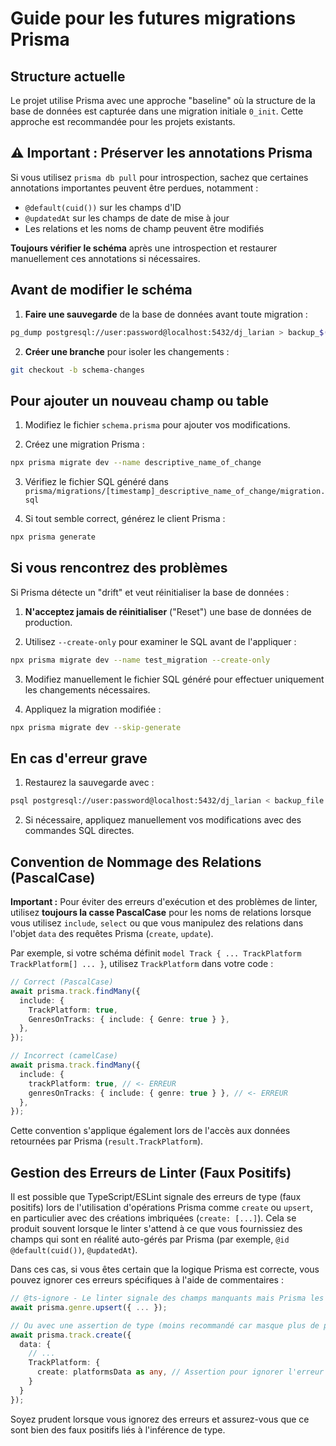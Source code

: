 # Guide pour les futures migrations Prisma

## Structure actuelle

Le projet utilise Prisma avec une approche "baseline" où la structure de la base de données est capturée dans une migration initiale `0_init`. Cette approche est recommandée pour les projets existants.

## ⚠️ Important : Préserver les annotations Prisma

Si vous utilisez `prisma db pull` pour introspection, sachez que certaines annotations importantes peuvent être perdues, notamment :

- `@default(cuid())` sur les champs d'ID
- `@updatedAt` sur les champs de date de mise à jour
- Les relations et les noms de champ peuvent être modifiés

**Toujours vérifier le schéma** après une introspection et restaurer manuellement ces annotations si nécessaires.

## Avant de modifier le schéma

1. **Faire une sauvegarde** de la base de données avant toute migration :

```bash
pg_dump postgresql://user:password@localhost:5432/dj_larian > backup_$(date +%Y%m%d).sql
```

2. **Créer une branche** pour isoler les changements :

```bash
git checkout -b schema-changes
```

## Pour ajouter un nouveau champ ou table

1. Modifiez le fichier `schema.prisma` pour ajouter vos modifications.

2. Créez une migration Prisma :

```bash
npx prisma migrate dev --name descriptive_name_of_change
```

3. Vérifiez le fichier SQL généré dans `prisma/migrations/[timestamp]_descriptive_name_of_change/migration.sql`

4. Si tout semble correct, générez le client Prisma :

```bash
npx prisma generate
```

## Si vous rencontrez des problèmes

Si Prisma détecte un "drift" et veut réinitialiser la base de données :

1. **N'acceptez jamais de réinitialiser** ("Reset") une base de données de production.

2. Utilisez `--create-only` pour examiner le SQL avant de l'appliquer :

```bash
npx prisma migrate dev --name test_migration --create-only
```

3. Modifiez manuellement le fichier SQL généré pour effectuer uniquement les changements nécessaires.

4. Appliquez la migration modifiée :

```bash
npx prisma migrate dev --skip-generate
```

## En cas d'erreur grave

1. Restaurez la sauvegarde avec :

```bash
psql postgresql://user:password@localhost:5432/dj_larian < backup_file.sql
```

2. Si nécessaire, appliquez manuellement vos modifications avec des commandes SQL directes.

## Convention de Nommage des Relations (PascalCase)

**Important :** Pour éviter des erreurs d'exécution et des problèmes de linter, utilisez **toujours la casse PascalCase** pour les noms de relations lorsque vous utilisez `include`, `select` ou que vous manipulez des relations dans l'objet `data` des requêtes Prisma (`create`, `update`).

Par exemple, si votre schéma définit `model Track { ... TrackPlatform TrackPlatform[] ... }`, utilisez `TrackPlatform` dans votre code :

```typescript
// Correct (PascalCase)
await prisma.track.findMany({
  include: {
    TrackPlatform: true,
    GenresOnTracks: { include: { Genre: true } },
  },
});

// Incorrect (camelCase)
await prisma.track.findMany({
  include: {
    trackPlatform: true, // <- ERREUR
    genresOnTracks: { include: { genre: true } }, // <- ERREUR
  },
});
```

Cette convention s'applique également lors de l'accès aux données retournées par Prisma (`result.TrackPlatform`).

## Gestion des Erreurs de Linter (Faux Positifs)

Il est possible que TypeScript/ESLint signale des erreurs de type (faux positifs) lors de l'utilisation d'opérations Prisma comme `create` ou `upsert`, en particulier avec des créations imbriquées (`create: [...]`). Cela se produit souvent lorsque le linter s'attend à ce que vous fournissiez des champs qui sont en réalité auto-gérés par Prisma (par exemple, `@id @default(cuid())`, `@updatedAt`).

Dans ces cas, si vous êtes certain que la logique Prisma est correcte, vous pouvez ignorer ces erreurs spécifiques à l'aide de commentaires :

```typescript
// @ts-ignore - Le linter signale des champs manquants mais Prisma les gère
await prisma.genre.upsert({ ... });

// Ou avec une assertion de type (moins recommandé car masque plus de potentielles erreurs)
await prisma.track.create({
  data: {
    // ...
    TrackPlatform: {
      create: platformsData as any, // Assertion pour ignorer l'erreur de type
    }
  }
});
```

Soyez prudent lorsque vous ignorez des erreurs et assurez-vous que ce sont bien des faux positifs liés à l'inférence de type.

